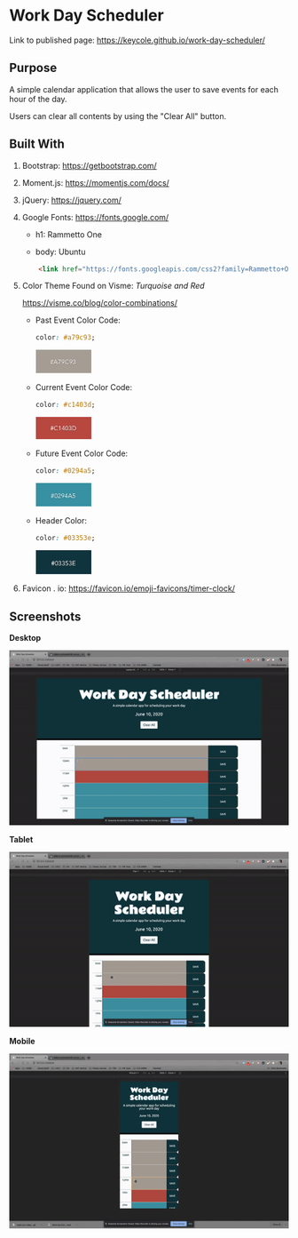 # Work Day Scheduler

Link to published page: https://keycole.github.io/work-day-scheduler/

## Purpose


A simple calendar application that allows the user to save events for each hour of the day.

Users can clear all contents by using the "Clear All" button.


## Built With


1. Bootstrap: https://getbootstrap.com/

1. Moment.js: https://momentjs.com/docs/

1. jQuery: https://jquery.com/

1. Google Fonts: https://fonts.google.com/

    - h1: Rammetto One

    - body: Ubuntu


    ```html
        <link href="https://fonts.googleapis.com/css2?family=Rammetto+One&family=Ubuntu&display=swap" rel="stylesheet">
    ````

1. Color Theme Found on Visme: _Turquoise and Red_ 

    https://visme.co/blog/color-combinations/
    - Past Event Color Code: 
        ```css
        color: #a79c93;
        ```

        <img src="./assets/readme-images/a79c93.png" width="100">

    - Current Event Color Code:
        ```css
        color: #c1403d;
        ```

        <img src="./assets/readme-images/c1403d.png" width="100">

    - Future Event Color Code:
        ```css
        color: #0294a5;
        ```

        <img src="./assets/readme-images/0294a5.png" width="100">

    - Header Color:
        ```css
        color: #03353e;
        ```

        <img src="./assets/readme-images/03353e.png" width="100">


1. Favicon . io: https://favicon.io/emoji-favicons/timer-clock/


## Screenshots

**Desktop**


![Desktop GIF](./assets/readme-images/desktopCalendarApp.gif)


**Tablet**


![Tablet GIF](./assets/readme-images/tabletCalendarApp.gif)


**Mobile**


![Mobile GIF](./assets/readme-images/mobileCalendarApp.gif)